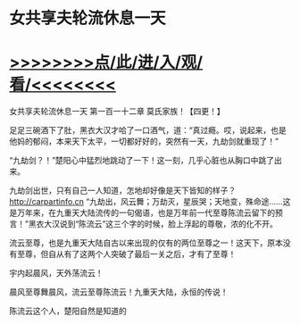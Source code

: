 # 女共享夫轮流休息一天

# <a href="https://github.com/dangole/dfs/issues/1">>>>>>>>>点/此/进/入/观/看/<<<<<<<<</a>

女共享夫轮流休息一天
第一百一十二章 莫氏家族！【四更！】

足足三碗酒下了肚，黑衣大汉才哈了一口酒气，道：“真过瘾。哎，说起来，也是他妈的郁闷，本来天下太平，一切都好好的，突然有一天，九劫剑就重现了！”

“九劫剑？！”楚阳心中猛烈地跳动了一下！这一刻，几乎心脏也从胸口中跳了出来。

九劫剑出世，只有自己一人知道，怎地却好像是天下皆知的样子？
http://carpartinfo.cn
“九劫出，风云舞；万劫灭，星辰哭；天地变，殊命途……这是万年来，在九重天大陆流传的一句偈语，也是万年前一代至尊陈流云留下的预言！”黑衣大汉说到“陈流云”这三个字的时候，脸上浮起的尊敬，浓的化不开。

流云至尊，也是九重天大陆自古以来出现的仅有的两位至尊之一！这天下，原本没有至尊，但自从有了这两个人突破了最后一关之后，才有了至尊！

宇内起晨风，天外荡流云！

晨风至尊舞晨风，流云至尊陈流云！九重天大陆，永恒的传说！

陈流云这个人，楚阳自然是知道的
